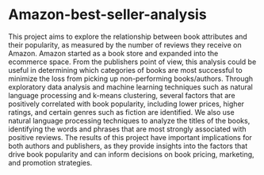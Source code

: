 # Amazon-best-seller-analysis
This project aims to explore the relationship between book attributes and their popularity, as
measured by the number of reviews they receive on Amazon. Amazon started as a book store and
expanded into the ecommerce space. From the publishers point of view, this analysis could be useful in
determining which categories of books are most successful to minimize the loss from picking up
non-performing books/authors. Through exploratory data analysis and machine learning techniques such
as natural language processing and k-means clustering, several factors that are positively
correlated with book popularity, including lower prices, higher ratings, and certain genres such as fiction are identified.
We also use natural language processing techniques to analyze the titles of the books, identifying the
words and phrases that are most strongly associated with positive reviews. The results of this project have
important implications for both authors and publishers, as they provide insights into the factors that drive
book popularity and can inform decisions on book pricing, marketing, and promotion strategies.
